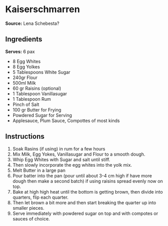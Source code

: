 # Kaiserschmarren

**Source:** Lena Schebesta?

## Ingredients
**Serves:** 6 pax

- 8 Egg Whites
- 8 Egg Yolkes
- 5 Tablespoons White Sugar
- 240gr Flour 
- 500ml Milk
- 60 gr Raisins (optional) 
- 1 Tablespoon Vanillasugar
- 1 Tablespoon Rum
- Pinch of Salt
- 100 gr Butter for Frying
- Powdered Sugar for Serving
- Applesauce, Plum Sauce, Compottes of most kinds 

## Instructions

1. Soak Rasins (if using) in rum for a few hours
2. Mix Milk, Egg Yokes, Vanillasugar and Flour to a smooth dough.
3. Whip Egg Whites with Sugar and salt until stiff. 
4. Then slowly incorporate the egg whites into the yolk mix. 
5. Melt Butter in a large pan 
6. Pour batter into the pan (pour until about 3-4 cm high if have more dough then make a second batch) if using raisins spread evenly now on top. 
7. Bake at high high heat until the bottom is getting brown, then divide into quarters, flip each quarter.
8. Then let brown a bit more and then start breaking the quarter up into smaller pieces.
9. Serve immediately with powdered sugar on top and with compotes or sauces of choice. 



